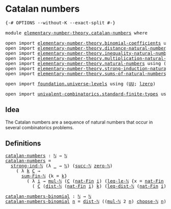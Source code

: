 # Catalan numbers

<pre class="Agda"><a id="28" class="Symbol">{-#</a> <a id="32" class="Keyword">OPTIONS</a> <a id="40" class="Pragma">--without-K</a> <a id="52" class="Pragma">--exact-split</a> <a id="66" class="Symbol">#-}</a>

<a id="71" class="Keyword">module</a> <a id="78" href="elementary-number-theory.catalan-numbers.html" class="Module">elementary-number-theory.catalan-numbers</a> <a id="119" class="Keyword">where</a>

<a id="126" class="Keyword">open</a> <a id="131" class="Keyword">import</a> <a id="138" href="elementary-number-theory.binomial-coefficients.html" class="Module">elementary-number-theory.binomial-coefficients</a> <a id="185" class="Keyword">using</a> <a id="191" class="Symbol">(</a><a id="192" href="elementary-number-theory.binomial-coefficients.html#317" class="Function Operator">_choose-ℕ_</a><a id="202" class="Symbol">)</a>
<a id="204" class="Keyword">open</a> <a id="209" class="Keyword">import</a> <a id="216" href="elementary-number-theory.distance-natural-numbers.html" class="Module">elementary-number-theory.distance-natural-numbers</a> <a id="266" class="Keyword">using</a> <a id="272" class="Symbol">(</a><a id="273" href="elementary-number-theory.distance-natural-numbers.html#1308" class="Function">dist-ℕ</a><a id="279" class="Symbol">;</a> <a id="281" href="elementary-number-theory.distance-natural-numbers.html#7060" class="Function">leq-dist-ℕ</a><a id="291" class="Symbol">)</a>
<a id="293" class="Keyword">open</a> <a id="298" class="Keyword">import</a> <a id="305" href="elementary-number-theory.inequality-natural-numbers.html" class="Module">elementary-number-theory.inequality-natural-numbers</a> <a id="357" class="Keyword">using</a> <a id="363" class="Symbol">(</a><a id="364" href="elementary-number-theory.inequality-natural-numbers.html#10547" class="Function">leq-le-ℕ</a><a id="372" class="Symbol">)</a>
<a id="374" class="Keyword">open</a> <a id="379" class="Keyword">import</a> <a id="386" href="elementary-number-theory.multiplication-natural-numbers.html" class="Module">elementary-number-theory.multiplication-natural-numbers</a> <a id="442" class="Keyword">using</a> <a id="448" class="Symbol">(</a><a id="449" href="elementary-number-theory.multiplication-natural-numbers.html#1176" class="Function">mul-ℕ</a><a id="454" class="Symbol">)</a>
<a id="456" class="Keyword">open</a> <a id="461" class="Keyword">import</a> <a id="468" href="elementary-number-theory.natural-numbers.html" class="Module">elementary-number-theory.natural-numbers</a> <a id="509" class="Keyword">using</a> <a id="515" class="Symbol">(</a><a id="516" href="elementary-number-theory.natural-numbers.html#1444" class="Datatype">ℕ</a><a id="517" class="Symbol">;</a> <a id="519" href="elementary-number-theory.natural-numbers.html#1465" class="InductiveConstructor">zero-ℕ</a><a id="525" class="Symbol">;</a> <a id="527" href="elementary-number-theory.natural-numbers.html#1478" class="InductiveConstructor">succ-ℕ</a><a id="533" class="Symbol">)</a>
<a id="535" class="Keyword">open</a> <a id="540" class="Keyword">import</a> <a id="547" href="elementary-number-theory.strong-induction-natural-numbers.html" class="Module">elementary-number-theory.strong-induction-natural-numbers</a> <a id="605" class="Keyword">using</a> <a id="611" class="Symbol">(</a><a id="612" href="elementary-number-theory.strong-induction-natural-numbers.html#4971" class="Function">strong-ind-ℕ</a><a id="624" class="Symbol">)</a>
<a id="626" class="Keyword">open</a> <a id="631" class="Keyword">import</a> <a id="638" href="elementary-number-theory.sums-of-natural-numbers.html" class="Module">elementary-number-theory.sums-of-natural-numbers</a> <a id="687" class="Keyword">using</a> <a id="693" class="Symbol">(</a><a id="694" href="elementary-number-theory.sums-of-natural-numbers.html#1344" class="Function">sum-Fin-ℕ</a><a id="703" class="Symbol">)</a>

<a id="706" class="Keyword">open</a> <a id="711" class="Keyword">import</a> <a id="718" href="foundation.universe-levels.html" class="Module">foundation.universe-levels</a> <a id="745" class="Keyword">using</a> <a id="751" class="Symbol">(</a><a id="752" href="foundation-core.universe-levels.html#222" class="Primitive">UU</a><a id="754" class="Symbol">;</a> <a id="756" href="Agda.Primitive.html#764" class="Primitive">lzero</a><a id="761" class="Symbol">)</a>

<a id="764" class="Keyword">open</a> <a id="769" class="Keyword">import</a> <a id="776" href="univalent-combinatorics.standard-finite-types.html" class="Module">univalent-combinatorics.standard-finite-types</a> <a id="822" class="Keyword">using</a> <a id="828" class="Symbol">(</a><a id="829" href="univalent-combinatorics.standard-finite-types.html#5606" class="Function">nat-Fin</a><a id="836" class="Symbol">;</a> <a id="838" href="univalent-combinatorics.standard-finite-types.html#5707" class="Function">strict-upper-bound-nat-Fin</a><a id="864" class="Symbol">)</a>
</pre>
## Idea

The Catalan numbers are a sequence of natural numbers that occur in several combinatorics problems.

## Definitions

<pre class="Agda"><a id="catalan-numbers"></a><a id="1005" href="elementary-number-theory.catalan-numbers.html#1005" class="Function">catalan-numbers</a> <a id="1021" class="Symbol">:</a> <a id="1023" href="elementary-number-theory.natural-numbers.html#1444" class="Datatype">ℕ</a> <a id="1025" class="Symbol">→</a> <a id="1027" href="elementary-number-theory.natural-numbers.html#1444" class="Datatype">ℕ</a>
<a id="1029" href="elementary-number-theory.catalan-numbers.html#1005" class="Function">catalan-numbers</a> <a id="1045" class="Symbol">=</a>
  <a id="1049" href="elementary-number-theory.strong-induction-natural-numbers.html#4971" class="Function">strong-ind-ℕ</a> <a id="1062" class="Symbol">(λ</a> <a id="1065" href="elementary-number-theory.catalan-numbers.html#1065" class="Bound">_</a> <a id="1067" class="Symbol">→</a> <a id="1069" href="elementary-number-theory.natural-numbers.html#1444" class="Datatype">ℕ</a><a id="1070" class="Symbol">)</a> <a id="1072" class="Symbol">(</a><a id="1073" href="elementary-number-theory.natural-numbers.html#1478" class="InductiveConstructor">succ-ℕ</a> <a id="1080" href="elementary-number-theory.natural-numbers.html#1465" class="InductiveConstructor">zero-ℕ</a><a id="1086" class="Symbol">)</a>
    <a id="1092" class="Symbol">(</a> <a id="1094" class="Symbol">λ</a> <a id="1096" href="elementary-number-theory.catalan-numbers.html#1096" class="Bound">k</a> <a id="1098" href="elementary-number-theory.catalan-numbers.html#1098" class="Bound">C</a> <a id="1100" class="Symbol">→</a>
      <a id="1108" href="elementary-number-theory.sums-of-natural-numbers.html#1344" class="Function">sum-Fin-ℕ</a> <a id="1118" class="Symbol">{</a><a id="1119" class="Argument">k</a> <a id="1121" class="Symbol">=</a> <a id="1123" href="elementary-number-theory.catalan-numbers.html#1096" class="Bound">k</a><a id="1124" class="Symbol">}</a>
        <a id="1134" class="Symbol">(</a> <a id="1136" class="Symbol">λ</a> <a id="1138" href="elementary-number-theory.catalan-numbers.html#1138" class="Bound">i</a> <a id="1140" class="Symbol">→</a> <a id="1142" href="elementary-number-theory.multiplication-natural-numbers.html#1176" class="Function">mul-ℕ</a> <a id="1148" class="Symbol">(</a><a id="1149" href="elementary-number-theory.catalan-numbers.html#1098" class="Bound">C</a> <a id="1151" class="Symbol">(</a><a id="1152" href="univalent-combinatorics.standard-finite-types.html#5606" class="Function">nat-Fin</a> <a id="1160" href="elementary-number-theory.catalan-numbers.html#1138" class="Bound">i</a><a id="1161" class="Symbol">)</a> <a id="1163" class="Symbol">(</a><a id="1164" href="elementary-number-theory.inequality-natural-numbers.html#10547" class="Function">leq-le-ℕ</a> <a id="1173" class="Symbol">{</a><a id="1174" class="Argument">x</a> <a id="1176" class="Symbol">=</a> <a id="1178" href="univalent-combinatorics.standard-finite-types.html#5606" class="Function">nat-Fin</a> <a id="1186" href="elementary-number-theory.catalan-numbers.html#1138" class="Bound">i</a><a id="1187" class="Symbol">}</a> <a id="1189" class="Symbol">(</a><a id="1190" href="univalent-combinatorics.standard-finite-types.html#5707" class="Function">strict-upper-bound-nat-Fin</a> <a id="1217" href="elementary-number-theory.catalan-numbers.html#1138" class="Bound">i</a><a id="1218" class="Symbol">)))</a>
          <a id="1232" class="Symbol">(</a> <a id="1234" href="elementary-number-theory.catalan-numbers.html#1098" class="Bound">C</a> <a id="1236" class="Symbol">(</a><a id="1237" href="elementary-number-theory.distance-natural-numbers.html#1308" class="Function">dist-ℕ</a> <a id="1244" class="Symbol">(</a><a id="1245" href="univalent-combinatorics.standard-finite-types.html#5606" class="Function">nat-Fin</a> <a id="1253" href="elementary-number-theory.catalan-numbers.html#1138" class="Bound">i</a><a id="1254" class="Symbol">)</a> <a id="1256" href="elementary-number-theory.catalan-numbers.html#1096" class="Bound">k</a><a id="1257" class="Symbol">)</a> <a id="1259" class="Symbol">(</a><a id="1260" href="elementary-number-theory.distance-natural-numbers.html#7060" class="Function">leq-dist-ℕ</a> <a id="1271" class="Symbol">(</a><a id="1272" href="univalent-combinatorics.standard-finite-types.html#5606" class="Function">nat-Fin</a> <a id="1280" href="elementary-number-theory.catalan-numbers.html#1138" class="Bound">i</a><a id="1281" class="Symbol">)</a> <a id="1283" href="elementary-number-theory.catalan-numbers.html#1096" class="Bound">k</a> <a id="1285" class="Symbol">(</a><a id="1286" href="elementary-number-theory.inequality-natural-numbers.html#10547" class="Function">leq-le-ℕ</a> <a id="1295" class="Symbol">{</a><a id="1296" class="Argument">x</a> <a id="1298" class="Symbol">=</a> <a id="1300" href="univalent-combinatorics.standard-finite-types.html#5606" class="Function">nat-Fin</a> <a id="1308" href="elementary-number-theory.catalan-numbers.html#1138" class="Bound">i</a><a id="1309" class="Symbol">}</a> <a id="1311" class="Symbol">(</a><a id="1312" href="univalent-combinatorics.standard-finite-types.html#5707" class="Function">strict-upper-bound-nat-Fin</a> <a id="1339" href="elementary-number-theory.catalan-numbers.html#1138" class="Bound">i</a><a id="1340" class="Symbol">))))))</a>

<a id="catalan-numbers-binomial"></a><a id="1348" href="elementary-number-theory.catalan-numbers.html#1348" class="Function">catalan-numbers-binomial</a> <a id="1373" class="Symbol">:</a> <a id="1375" href="elementary-number-theory.natural-numbers.html#1444" class="Datatype">ℕ</a> <a id="1377" class="Symbol">→</a> <a id="1379" href="elementary-number-theory.natural-numbers.html#1444" class="Datatype">ℕ</a>
<a id="1381" href="elementary-number-theory.catalan-numbers.html#1348" class="Function">catalan-numbers-binomial</a> <a id="1406" href="elementary-number-theory.catalan-numbers.html#1406" class="Bound">n</a> <a id="1408" class="Symbol">=</a> <a id="1410" href="elementary-number-theory.distance-natural-numbers.html#1308" class="Function">dist-ℕ</a> <a id="1417" class="Symbol">((</a><a id="1419" href="elementary-number-theory.multiplication-natural-numbers.html#1176" class="Function">mul-ℕ</a> <a id="1425" class="Number">2</a> <a id="1427" href="elementary-number-theory.catalan-numbers.html#1406" class="Bound">n</a><a id="1428" class="Symbol">)</a> <a id="1430" href="elementary-number-theory.binomial-coefficients.html#317" class="Function Operator">choose-ℕ</a> <a id="1439" href="elementary-number-theory.catalan-numbers.html#1406" class="Bound">n</a><a id="1440" class="Symbol">)</a> <a id="1442" class="Symbol">((</a><a id="1444" href="elementary-number-theory.multiplication-natural-numbers.html#1176" class="Function">mul-ℕ</a> <a id="1450" class="Number">2</a> <a id="1452" href="elementary-number-theory.catalan-numbers.html#1406" class="Bound">n</a><a id="1453" class="Symbol">)</a> <a id="1455" href="elementary-number-theory.binomial-coefficients.html#317" class="Function Operator">choose-ℕ</a> <a id="1464" class="Symbol">(</a><a id="1465" href="elementary-number-theory.natural-numbers.html#1478" class="InductiveConstructor">succ-ℕ</a> <a id="1472" href="elementary-number-theory.catalan-numbers.html#1406" class="Bound">n</a><a id="1473" class="Symbol">))</a>
</pre>